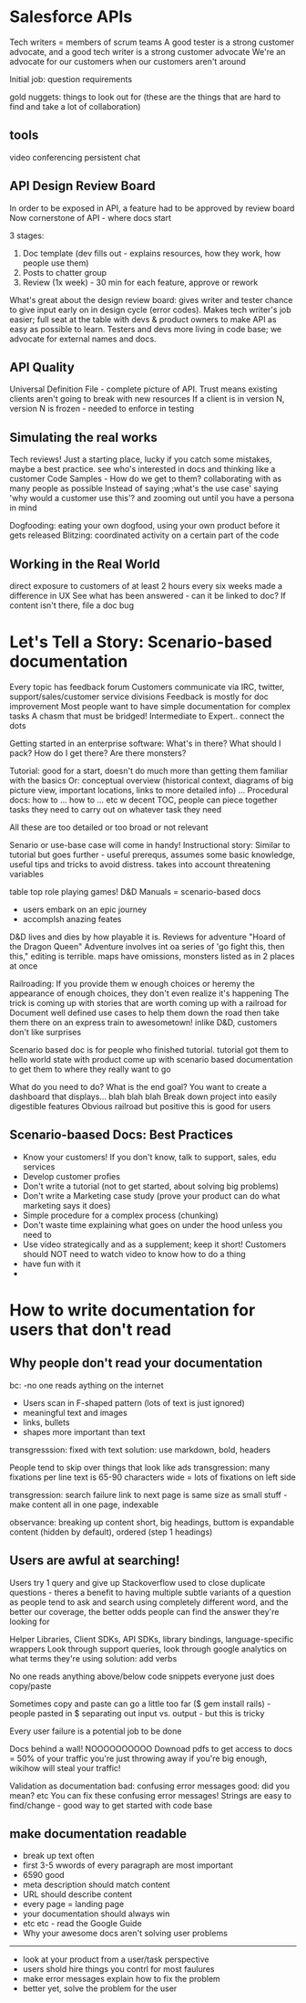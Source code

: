 Salesforce APIs
===============

Tech writers = members of scrum teams
A good tester is a strong customer advocate, and a good tech writer is a strong customer advocate
We're an advocate for our customers when our customers aren't around

Initial job: question requirements

gold nuggets: things to look out for (these are the things that are hard to find and take a lot of collaboration)

tools
-----
video conferencing
persistent chat

API Design Review Board
-----------------------
In order to be exposed in API, a feature had to be approved by review board
Now cornerstone of API - where docs start

3 stages:
1. Doc template (dev fills out - explains resources, how they work, how people use them)
2. Posts to chatter group
3. Review (1x week) - 30 min for each feature, approve or rework

What's great about the design review board: gives writer and tester chance to give input early on in design cycle (error codes).
Makes tech writer's job easier; full seat at the table with devs & product owners to make API as easy as possible to learn.
Testers and devs more living in code base; we advocate for external names and docs.

API Quality
-----------
Universal Definition File - complete picture of API.
Trust means existing clients aren't going to break with new resources
If a client is in version N, version N is frozen - needed to enforce in testing

Simulating the real works
-------------------------
Tech reviews! Just a starting place, lucky if you catch some mistakes, maybe a best practice.
see who's interested in docs and thinking like a customer
Code Samples - How do we get to them? collaborating with as many people as possible 
Instead of saying ;what's the use case' saying 'why would a customer use this'? and zooming out until you have a persona in mind

Dogfooding: eating your own dogfood, using your own product before it gets released
Blitzing: coordinated activity on a certain part of the code 

Working in the Real World
-------------------------
direct exposure to customers of at least 2 hours every six weeks made a difference in UX
See what has been answered - can it be linked to doc? 
If content isn't there, file a doc bug

Let's Tell a Story: Scenario-based documentation
================================================
Every topic has feedback forum
Customers communicate via IRC, twitter, support/sales/customer service divisions
Feedback is mostly for doc improvement
Most people want to have simple documentation for complex tasks
A chasm that must be bridged! Intermediate to Expert.. connect the dots

Getting started in an enterprise software: What's in there? What should I pack? How do I get there? Are there monsters?

Tutorial: good for a start, doesn't do much more than getting them familiar with the basics
Or: conceptual overview (historical context, diagrams of big picture view, important locations, links to more detailed info) ...
Procedural docs: how to ... how to ... etc w decent TOC, people can piece together tasks they need to carry out on whatever task they need

All these are too detailed or too broad or not relevant

Senario or use-base case will come in handy!
Instructional story: Similar to tutorial but goes further - useful prerequs, assumes some basic knowledge, useful tips and tricks to avoid distress. takes into account threatening variables

table top role playing games!
D&D Manuals = scenario-based docs
- users embark on an epic journey
- accomplsh anazing feates

D&D lives and dies by how playable it is. Reviews for adventure "Hoard of the Dragon Queen"
Adventure involves int oa series of 'go fight this, then this,"
editing is terrible. maps have omissions, monsters listed as in 2 places at once

Railroading: If you provide them w enough choices or heremy the appearance of enough choices, they don't even realize it's happening
The trick is coming up with stories that are worth coming up with a railroad for
Document well defined use cases to help them down the road
then take them there on an express train to awesometown!
inlike D&D, customers don't like surprises

Scenario based doc is for people who finished tutorial. tutorial got them to hello world state with product
come up with scenario based documentation to get them to where they really want to go

What do you need to do?
What is the end goal?
  You want to create a dashboard that displays... blah blah blah
Break down project into easily digestible features 
Obvious railroad but positive this is good for users

Scenario-baased Docs: Best Practices
------------------------------------------
- Know your customers! If you don't know, talk to support, sales, edu services
- Develop customer profies
- Don't write a tutorial (not to get started, about solving big problems)
- Don't write a Marketing case study (prove your product can do what marketing says it does)
- Simple procedure for a complex process (chunking)
- Don't waste time explaining what goes on under the hood unless you need to
- Use video strategically and as a supplement; keep it short! Customers should NOT need to watch video to know how to do a thing
- have fun with it
- 
How to write documentation for users that don't read
====================================================
Why people don't read your documentation
-----------------------------------------
bc:
-no one reads aything on the internet
- Users scan in F-shaped pattern (lots of text is just ignored)
- meaningful text and images
- links, bullets
- shapes more important than text

transgresssion: fixed with text
solution: use markdown, bold, headers

People tend to skip over things that look like ads
transgression: many fixations per line
text is 65-90 characters wide = lots of fixations on left side

transgression: search failure
link to next page is same size as small stuff - make content all in one page, indexable

observance: breaking up content
short, big headings, buttom is expandable content (hidden by default), ordered (step 1 headings)

Users are awful at searching!
-----------------------------
Users try 1 query and give up
Stackoverflow used to close duplicate questions - theres a benefit to having multiple subtle variants of a question as people tend to ask and search using completely different word, and the better our coverage, the better odds people can find the answer they're looking for

Helper Libraries, Client SDKs, API SDKs, library bindings, language-specific wrappers
Look through support queries, look through google analytics on what terms they're using
solution: add verbs

No one reads anything above/below code snippets
everyone just does copy/paste

Sometimes copy and paste can go a little too far ($ gem install rails) - people pasted in $
separating out input vs. output - but this is tricky

Every user failure is a potential job to be done

Docs behind a wall! NOOOOOOOOOO
Downoad pdfs to get access to docs = 50% of your traffic you're just throwing away
if you're big enough, wikihow will steal your traffic!

Validation as documentation
bad: confusing error messages
good: did you mean? etc
You can fix these confusing error messages!
Strings are easy to find/change - good way to get started with code base

make documentation readable
----------------------------
- break up text often
- first 3-5 wwords of every paragraph are most important
- 6590 good
- meta description should match content
- URL should describe content
- every page = landing page
- your documentation should always win
- etc etc - read the Google Guide
- Why your awesome docs aren't solving user problems
--------------------------------------------------

- look at your product from a user/task perspective
- users shold hire things you contrl for most faulures
- make error messages explain how to fix the problem
- better yet, solve the problem for the user
